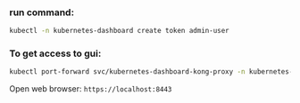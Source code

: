 ### run command:
```bash
kubectl -n kubernetes-dashboard create token admin-user
```

### To get access to gui:
```bash
kubectl port-forward svc/kubernetes-dashboard-kong-proxy -n kubernetes-dashboard 8443:443
```

Open web browser: `https://localhost:8443`